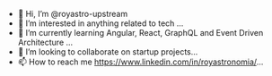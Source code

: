 - 👋 Hi, I’m @royastro-upstream
- 👀 I’m interested in anything related to tech ...
- 🌱 I’m currently learning Angular, React, GraphQL and Event Driven Architecture ...
- 💞️ I’m looking to collaborate on startup projects...
- 📫 How to reach me https://www.linkedin.com/in/royastronomia/...

<!---
royastro-upstream/royastro-upstream is a ✨ special ✨ repository because its `README.md` (this file) appears on your GitHub profile.
You can click the Preview link to take a look at your changes.
--->
